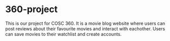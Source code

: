# 360-project

This is our project for COSC 360. It is a movie blog website where users can post reviews about their favourite movies and interact with eachother. Users can save movies to their watchlist and create accounts.
